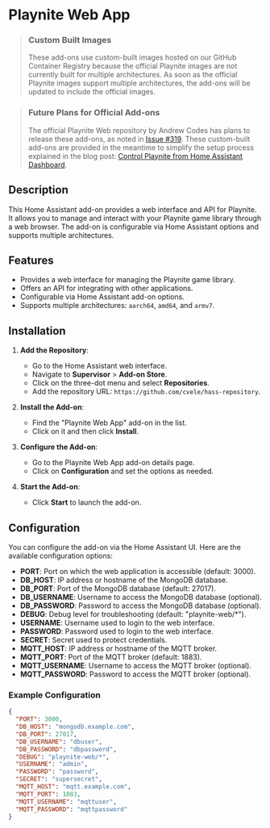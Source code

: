 # Playnite Web App


> ### Custom Built Images
>
> These add-ons use custom-built images hosted on our GitHub Container Registry because the official Playnite images are not currently built for multiple architectures. As soon as the official Playnite images support multiple architectures, the add-ons will be updated to include the official images.

> ### Future Plans for Official Add-ons
>
> The official Playnite Web repository by Andrew Codes has plans to release these add-ons, as noted in [Issue #319](https://github.com/andrew-codes/playnite-web/issues/319). These custom-built add-ons are provided in the meantime to simplify the setup process explained in the blog post: [Control Playnite from Home Assistant Dashboard](https://blog.cvetic.in.rs/home-automation/control-playnite-home-assistant-dashboard/).

## Description

This Home Assistant add-on provides a web interface and API for Playnite. It allows you to manage and interact with your Playnite game library through a web browser. The add-on is configurable via Home Assistant options and supports multiple architectures.

## Features

- Provides a web interface for managing the Playnite game library.
- Offers an API for integrating with other applications.
- Configurable via Home Assistant add-on options.
- Supports multiple architectures: `aarch64`, `amd64`, and `armv7`.

## Installation

1. **Add the Repository**:
   - Go to the Home Assistant web interface.
   - Navigate to **Supervisor** > **Add-on Store**.
   - Click on the three-dot menu and select **Repositories**.
   - Add the repository URL: `https://github.com/cvele/hass-repository`.

2. **Install the Add-on**:
   - Find the "Playnite Web App" add-on in the list.
   - Click on it and then click **Install**.

3. **Configure the Add-on**:
   - Go to the Playnite Web App add-on details page.
   - Click on **Configuration** and set the options as needed.

4. **Start the Add-on**:
   - Click **Start** to launch the add-on.

## Configuration

You can configure the add-on via the Home Assistant UI. Here are the available configuration options:

- **PORT**: Port on which the web application is accessible (default: 3000).
- **DB_HOST**: IP address or hostname of the MongoDB database.
- **DB_PORT**: Port of the MongoDB database (default: 27017).
- **DB_USERNAME**: Username to access the MongoDB database (optional).
- **DB_PASSWORD**: Password to access the MongoDB database (optional).
- **DEBUG**: Debug level for troubleshooting (default: "playnite-web/*").
- **USERNAME**: Username used to login to the web interface.
- **PASSWORD**: Password used to login to the web interface.
- **SECRET**: Secret used to protect credentials.
- **MQTT_HOST**: IP address or hostname of the MQTT broker.
- **MQTT_PORT**: Port of the MQTT broker (default: 1883).
- **MQTT_USERNAME**: Username to access the MQTT broker (optional).
- **MQTT_PASSWORD**: Password to access the MQTT broker (optional).

### Example Configuration

```json
{
  "PORT": 3000,
  "DB_HOST": "mongodb.example.com",
  "DB_PORT": 27017,
  "DB_USERNAME": "dbuser",
  "DB_PASSWORD": "dbpassword",
  "DEBUG": "playnite-web/*",
  "USERNAME": "admin",
  "PASSWORD": "password",
  "SECRET": "supersecret",
  "MQTT_HOST": "mqtt.example.com",
  "MQTT_PORT": 1883,
  "MQTT_USERNAME": "mqttuser",
  "MQTT_PASSWORD": "mqttpassword"
}
